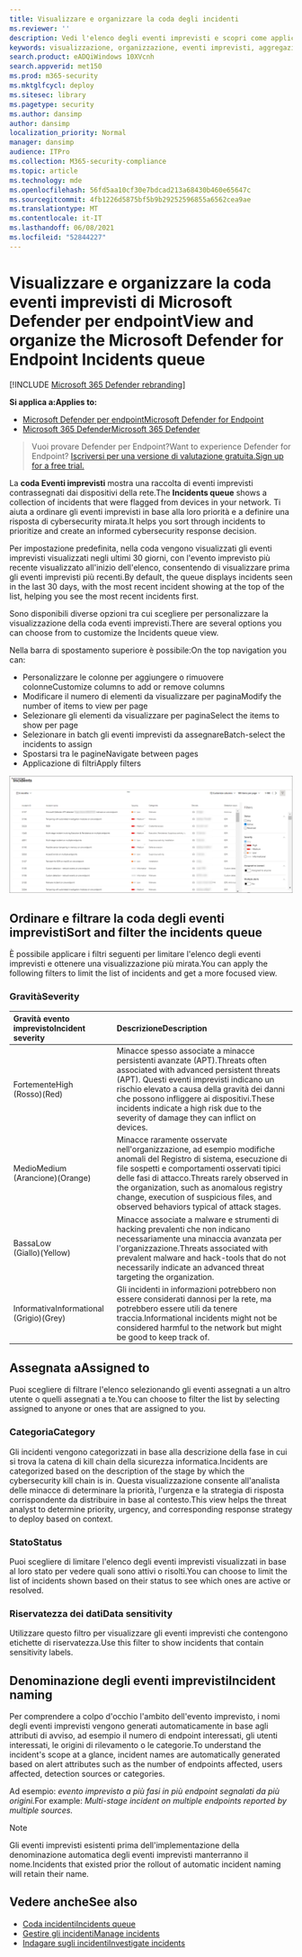 ```yaml
---
title: Visualizzare e organizzare la coda degli incidenti
ms.reviewer: ''
description: Vedi l'elenco degli eventi imprevisti e scopri come applicare filtri per limitare l'elenco e ottenere una visualizzazione più mirata.
keywords: visualizzazione, organizzazione, eventi imprevisti, aggregazione, indagini, coda, ttp
search.product: eADQiWindows 10XVcnh
search.appverid: met150
ms.prod: m365-security
ms.mktglfcycl: deploy
ms.sitesec: library
ms.pagetype: security
ms.author: dansimp
author: dansimp
localization_priority: Normal
manager: dansimp
audience: ITPro
ms.collection: M365-security-compliance
ms.topic: article
ms.technology: mde
ms.openlocfilehash: 56fd5aa10cf30e7bdcad213a68430b460e65647c
ms.sourcegitcommit: 4fb1226d5875bf5b9b29252596855a6562cea9ae
ms.translationtype: MT
ms.contentlocale: it-IT
ms.lasthandoff: 06/08/2021
ms.locfileid: "52844227"
---
```

# <a name="view-and-organize-the-microsoft-defender-for-endpoint-incidents-queue"></a><span data-ttu-id="a7097-104">Visualizzare e organizzare la coda eventi imprevisti di Microsoft Defender per endpoint</span><span class="sxs-lookup"><span data-stu-id="a7097-104">View and organize the Microsoft Defender for Endpoint Incidents queue</span></span>

[!INCLUDE [Microsoft 365 Defender rebranding](../../includes/microsoft-defender.md)]

<span data-ttu-id="a7097-105">**Si applica a:**</span><span class="sxs-lookup"><span data-stu-id="a7097-105">**Applies to:**</span></span>
- [<span data-ttu-id="a7097-106">Microsoft Defender per endpoint</span><span class="sxs-lookup"><span data-stu-id="a7097-106">Microsoft Defender for Endpoint</span></span>](https://go.microsoft.com/fwlink/?linkid=2154037)
- [<span data-ttu-id="a7097-107">Microsoft 365 Defender</span><span class="sxs-lookup"><span data-stu-id="a7097-107">Microsoft 365 Defender</span></span>](https://go.microsoft.com/fwlink/?linkid=2118804)

> <span data-ttu-id="a7097-108">Vuoi provare Defender per Endpoint?</span><span class="sxs-lookup"><span data-stu-id="a7097-108">Want to experience Defender for Endpoint?</span></span> [<span data-ttu-id="a7097-109">Iscriversi per una versione di valutazione gratuita.</span><span class="sxs-lookup"><span data-stu-id="a7097-109">Sign up for a free trial.</span></span>](https://www.microsoft.com/microsoft-365/windows/microsoft-defender-atp?ocid=docs-wdatp-pullalerts-abovefoldlink) 

<span data-ttu-id="a7097-110">La **coda Eventi imprevisti** mostra una raccolta di eventi imprevisti contrassegnati dai dispositivi della rete.</span><span class="sxs-lookup"><span data-stu-id="a7097-110">The **Incidents queue** shows a collection of incidents that were flagged from devices in your network.</span></span> <span data-ttu-id="a7097-111">Ti aiuta a ordinare gli eventi imprevisti in base alla loro priorità e a definire una risposta di cybersecurity mirata.</span><span class="sxs-lookup"><span data-stu-id="a7097-111">It helps you sort through incidents to prioritize and create an informed cybersecurity response decision.</span></span>

<span data-ttu-id="a7097-112">Per impostazione predefinita, nella coda vengono visualizzati gli eventi imprevisti visualizzati negli ultimi 30 giorni, con l'evento imprevisto più recente visualizzato all'inizio dell'elenco, consentendo di visualizzare prima gli eventi imprevisti più recenti.</span><span class="sxs-lookup"><span data-stu-id="a7097-112">By default, the queue displays incidents seen in the last 30 days, with the most recent incident showing at the top of the list, helping you see the most recent incidents first.</span></span>

<span data-ttu-id="a7097-113">Sono disponibili diverse opzioni tra cui scegliere per personalizzare la visualizzazione della coda eventi imprevisti.</span><span class="sxs-lookup"><span data-stu-id="a7097-113">There are several options you can choose from to customize the Incidents queue view.</span></span> 

<span data-ttu-id="a7097-114">Nella barra di spostamento superiore è possibile:</span><span class="sxs-lookup"><span data-stu-id="a7097-114">On the top navigation you can:</span></span>
- <span data-ttu-id="a7097-115">Personalizzare le colonne per aggiungere o rimuovere colonne</span><span class="sxs-lookup"><span data-stu-id="a7097-115">Customize columns to add or remove columns</span></span> 
- <span data-ttu-id="a7097-116">Modificare il numero di elementi da visualizzare per pagina</span><span class="sxs-lookup"><span data-stu-id="a7097-116">Modify the number of items to view per page</span></span>
- <span data-ttu-id="a7097-117">Selezionare gli elementi da visualizzare per pagina</span><span class="sxs-lookup"><span data-stu-id="a7097-117">Select the items to show per page</span></span>
- <span data-ttu-id="a7097-118">Selezionare in batch gli eventi imprevisti da assegnare</span><span class="sxs-lookup"><span data-stu-id="a7097-118">Batch-select the incidents to assign</span></span> 
- <span data-ttu-id="a7097-119">Spostarsi tra le pagine</span><span class="sxs-lookup"><span data-stu-id="a7097-119">Navigate between pages</span></span>
- <span data-ttu-id="a7097-120">Applicazione di filtri</span><span class="sxs-lookup"><span data-stu-id="a7097-120">Apply filters</span></span>

![Immagine della coda eventi imprevisti](images/atp-incident-queue.png)

## <a name="sort-and-filter-the-incidents-queue"></a><span data-ttu-id="a7097-122">Ordinare e filtrare la coda degli eventi imprevisti</span><span class="sxs-lookup"><span data-stu-id="a7097-122">Sort and filter the incidents queue</span></span>
<span data-ttu-id="a7097-123">È possibile applicare i filtri seguenti per limitare l'elenco degli eventi imprevisti e ottenere una visualizzazione più mirata.</span><span class="sxs-lookup"><span data-stu-id="a7097-123">You can apply the following filters to limit the list of incidents and get a more focused view.</span></span>

### <a name="severity"></a><span data-ttu-id="a7097-124">Gravità</span><span class="sxs-lookup"><span data-stu-id="a7097-124">Severity</span></span>

<span data-ttu-id="a7097-125">Gravità evento imprevisto</span><span class="sxs-lookup"><span data-stu-id="a7097-125">Incident severity</span></span> | <span data-ttu-id="a7097-126">Descrizione</span><span class="sxs-lookup"><span data-stu-id="a7097-126">Description</span></span>
:---|:---
<span data-ttu-id="a7097-127">Fortemente</span><span class="sxs-lookup"><span data-stu-id="a7097-127">High</span></span> </br><span data-ttu-id="a7097-128">(Rosso)</span><span class="sxs-lookup"><span data-stu-id="a7097-128">(Red)</span></span> | <span data-ttu-id="a7097-129">Minacce spesso associate a minacce persistenti avanzate (APT).</span><span class="sxs-lookup"><span data-stu-id="a7097-129">Threats often associated with advanced persistent threats (APT).</span></span> <span data-ttu-id="a7097-130">Questi eventi imprevisti indicano un rischio elevato a causa della gravità dei danni che possono infliggere ai dispositivi.</span><span class="sxs-lookup"><span data-stu-id="a7097-130">These incidents indicate a high risk due to the severity of damage they can inflict on devices.</span></span>
<span data-ttu-id="a7097-131">Medio</span><span class="sxs-lookup"><span data-stu-id="a7097-131">Medium</span></span> </br><span data-ttu-id="a7097-132">(Arancione)</span><span class="sxs-lookup"><span data-stu-id="a7097-132">(Orange)</span></span> | <span data-ttu-id="a7097-133">Minacce raramente osservate nell'organizzazione, ad esempio modifiche anomali del Registro di sistema, esecuzione di file sospetti e comportamenti osservati tipici delle fasi di attacco.</span><span class="sxs-lookup"><span data-stu-id="a7097-133">Threats rarely observed in the organization, such as anomalous registry change, execution of suspicious files, and observed behaviors typical of attack stages.</span></span>
<span data-ttu-id="a7097-134">Bassa</span><span class="sxs-lookup"><span data-stu-id="a7097-134">Low</span></span> </br><span data-ttu-id="a7097-135">(Giallo)</span><span class="sxs-lookup"><span data-stu-id="a7097-135">(Yellow)</span></span> | <span data-ttu-id="a7097-136">Minacce associate a malware e strumenti di hacking prevalenti che non indicano necessariamente una minaccia avanzata per l'organizzazione.</span><span class="sxs-lookup"><span data-stu-id="a7097-136">Threats associated with prevalent malware and hack-tools that do not necessarily indicate an advanced threat targeting the organization.</span></span>
<span data-ttu-id="a7097-137">Informativa</span><span class="sxs-lookup"><span data-stu-id="a7097-137">Informational</span></span> </br><span data-ttu-id="a7097-138">(Grigio)</span><span class="sxs-lookup"><span data-stu-id="a7097-138">(Grey)</span></span> | <span data-ttu-id="a7097-139">Gli incidenti in informazioni potrebbero non essere considerati dannosi per la rete, ma potrebbero essere utili da tenere traccia.</span><span class="sxs-lookup"><span data-stu-id="a7097-139">Informational incidents might not be considered harmful to the network but might be good to keep track of.</span></span>

## <a name="assigned-to"></a><span data-ttu-id="a7097-140">Assegnata a</span><span class="sxs-lookup"><span data-stu-id="a7097-140">Assigned to</span></span>
<span data-ttu-id="a7097-141">Puoi scegliere di filtrare l'elenco selezionando gli eventi assegnati a un altro utente o quelli assegnati a te.</span><span class="sxs-lookup"><span data-stu-id="a7097-141">You can choose to filter the list by selecting assigned to anyone or ones that are assigned to you.</span></span>

### <a name="category"></a><span data-ttu-id="a7097-142">Categoria</span><span class="sxs-lookup"><span data-stu-id="a7097-142">Category</span></span>
<span data-ttu-id="a7097-143">Gli incidenti vengono categorizzati in base alla descrizione della fase in cui si trova la catena di kill chain della sicurezza informatica.</span><span class="sxs-lookup"><span data-stu-id="a7097-143">Incidents are categorized based on the description of the stage by which the cybersecurity kill chain is in.</span></span> <span data-ttu-id="a7097-144">Questa visualizzazione consente all'analista delle minacce di determinare la priorità, l'urgenza e la strategia di risposta corrispondente da distribuire in base al contesto.</span><span class="sxs-lookup"><span data-stu-id="a7097-144">This view helps the threat analyst to determine priority, urgency, and corresponding response strategy to deploy based on context.</span></span>

### <a name="status"></a><span data-ttu-id="a7097-145">Stato</span><span class="sxs-lookup"><span data-stu-id="a7097-145">Status</span></span>
<span data-ttu-id="a7097-146">Puoi scegliere di limitare l'elenco degli eventi imprevisti visualizzati in base al loro stato per vedere quali sono attivi o risolti.</span><span class="sxs-lookup"><span data-stu-id="a7097-146">You can choose to limit the list of incidents shown based on their status to see which ones are active or resolved.</span></span>

### <a name="data-sensitivity"></a><span data-ttu-id="a7097-147">Riservatezza dei dati</span><span class="sxs-lookup"><span data-stu-id="a7097-147">Data sensitivity</span></span>
<span data-ttu-id="a7097-148">Utilizzare questo filtro per visualizzare gli eventi imprevisti che contengono etichette di riservatezza.</span><span class="sxs-lookup"><span data-stu-id="a7097-148">Use this filter to show incidents that contain sensitivity labels.</span></span>

## <a name="incident-naming"></a><span data-ttu-id="a7097-149">Denominazione degli eventi imprevisti</span><span class="sxs-lookup"><span data-stu-id="a7097-149">Incident naming</span></span>

<span data-ttu-id="a7097-150">Per comprendere a colpo d'occhio l'ambito dell'evento imprevisto, i nomi degli eventi imprevisti vengono generati automaticamente in base agli attributi di avviso, ad esempio il numero di endpoint interessati, gli utenti interessati, le origini di rilevamento o le categorie.</span><span class="sxs-lookup"><span data-stu-id="a7097-150">To understand the incident's scope at a glance, incident names are automatically generated based on alert attributes such as the number of endpoints affected, users affected, detection sources or categories.</span></span>

<span data-ttu-id="a7097-151">Ad esempio: *evento imprevisto a più fasi in più endpoint segnalati da più origini.*</span><span class="sxs-lookup"><span data-stu-id="a7097-151">For example: *Multi-stage incident on multiple endpoints reported by multiple sources.*</span></span>

> [!NOTE]
> <span data-ttu-id="a7097-152">Gli eventi imprevisti esistenti prima dell'implementazione della denominazione automatica degli eventi imprevisti manterranno il nome.</span><span class="sxs-lookup"><span data-stu-id="a7097-152">Incidents that existed prior the rollout of automatic incident naming will retain their name.</span></span>


## <a name="see-also"></a><span data-ttu-id="a7097-153">Vedere anche</span><span class="sxs-lookup"><span data-stu-id="a7097-153">See also</span></span>
- [<span data-ttu-id="a7097-154">Coda incidenti</span><span class="sxs-lookup"><span data-stu-id="a7097-154">Incidents queue</span></span>](/microsoft-365/security/defender-endpoint/view-incidents-queue)
- [<span data-ttu-id="a7097-155">Gestire gli incidenti</span><span class="sxs-lookup"><span data-stu-id="a7097-155">Manage incidents</span></span>](manage-incidents.md)
- [<span data-ttu-id="a7097-156">Indagare sugli incidenti</span><span class="sxs-lookup"><span data-stu-id="a7097-156">Investigate incidents</span></span>](investigate-incidents.md)

